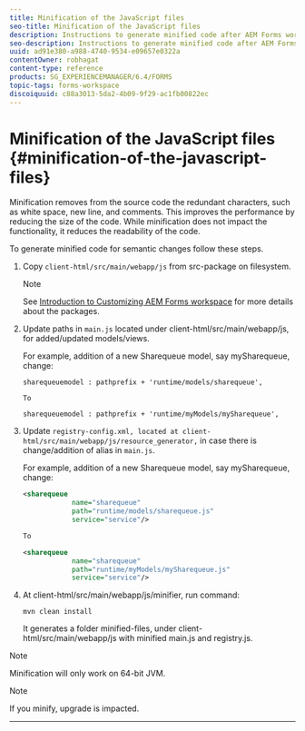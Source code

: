 ```yaml
---
title: Minification of the JavaScript files
seo-title: Minification of the JavaScript files
description: Instructions to generate minified code after AEM Forms workspace customizations to optimize the JS files for the web.
seo-description: Instructions to generate minified code after AEM Forms workspace customizations to optimize the JS files for the web.
uuid: ad91e380-a988-4740-9534-e09657e0322a
contentOwner: robhagat
content-type: reference
products: SG_EXPERIENCEMANAGER/6.4/FORMS
topic-tags: forms-workspace
discoiquuid: c88a3013-5da2-4b09-9f29-ac1fb00822ec
---
```


# Minification of the JavaScript files {#minification-of-the-javascript-files}

Minification removes from the source code the redundant characters, such as white space, new line, and comments. This improves the performance by reducing the size of the code. While minification does not impact the functionality, it reduces the readability of the code.

To generate minified code for semantic changes follow these steps.

1. Copy `client-html/src/main/webapp/js` from src-package on filesystem.

   >[!NOTE]
   >
   >See [Introduction to Customizing AEM Forms workspace](/help/forms/using/introduction-customizing-html-workspace.md) for more details about the packages.

1. Update paths in `main.js` located under client-html/src/main/webapp/js, for added/updated models/views.

   For example, addition of a new Sharequeue model, say mySharequeue, change:

   ```
   sharequeuemodel : pathprefix + 'runtime/models/sharequeue',
   
   To
   
   sharequeuemodel : pathprefix + 'runtime/myModels/mySharequeue',
   ```

1. Update `registry-config.xml, located at client-html/src/main/webapp/js/resource_generator,` in case there is change/addition of alias in `main.js`.

   For example, addition of a new Sharequeue model, say mySharequeue, change:

   ```xml
   <sharequeue
               name="sharequeue"
               path="runtime/models/sharequeue.js"
               service="service"/>
   
   To
   
   <sharequeue
               name="sharequeue"
               path="runtime/myModels/mySharequeue.js"
               service="service"/>
   ```

1. At client-html/src/main/webapp/js/minifier, run command:

   ```shell
   mvn clean install
   ```

   It generates a folder minified-files, under client-html/src/main/webapp/js with minified main.js and registry.js.

>[!NOTE]
>
>Minification will only work on 64-bit JVM.

>[!NOTE]
>
>If you minify, upgrade is impacted.

****
